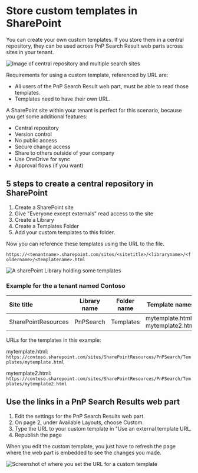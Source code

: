 # Store custom templates in SharePoint

You can create your own custom templates. If you store them in a central repository, they can be used across PnP Search Result web parts across sites in your tenant.

![Image of central repository and multiple search sites](assets\store-custom-templates-in-sharepoint\Central_repository_multiple_sites.png)

Requirements for using a custom template, referenced by URL are:

- All users of the PnP Search Result web part, must be able to read those templates.
- Templates need to have their own URL.

A SharePoint site within your tenant is perfect for this scenario, because you get some additional features:

- Central repository
- Version control
- No public access
- Secure change access
- Share to others outside of your company
- Use OneDrive for sync
- Approval flows (if you want)

## 5 steps to create a central repository in SharePoint

1. Create a SharePoint site
2. Give "Everyone except externals" read access to the site
3. Create a Library
4. Create a Templates Folder
5. Add your custom templates to this folder.

Now you can reference these templates using the URL to the file.

`https://<tenantname>.sharepoint.com/sites/<sitetitle>/<libraryname>/<foldername>/<templatename>.html`

![A sharePoint Library holding some templates](assets\store-custom-templates-in-sharepoint\SharePoint_Resources_Library.png)

### Example for the a tenant named Contoso

| Site title          | Library name | Folder name | Template names                    |
| :------------------ | ------------ | ----------- | --------------------------------- |
| SharePointResources | PnPSearch    | Templates   | mytemplate.html, mytemplate2.html |

URLs for the templates in this example:

mytemplate.html: `https://contoso.sharepoint.com/sites/SharePointResources/PnPSearch/Templates/mytemplate.html`

mytemplate2.html: `https://contoso.sharepoint.com/sites/SharePointResources/PnPSearch/Templates/mytemplate2.html`

## Use the links in a PnP Search Results web part

1. Edit the settings for the PnP Search Results web part.
2. On page 2, under Available Layouts, choose Custom.
3. Type the URL to your custom template in "Use an external template URL.
4. Republish the page

When you edit the custom template, you just have to refresh the page where the web part is embedded to see the changes you made.

![Screenshot of where you set the URL for a custom template](assets\store-custom-templates-in-sharepoint\Custom-template-external-url.png)
